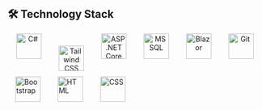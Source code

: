 ## 🛠️ Technology Stack

<p align="center">

  <img src="https://cdn.jsdelivr.net/gh/devicons/devicon/icons/csharp/csharp-original.svg" alt="C#" width="50" height="50" style="margin: 0 15px;" />

  <img src="https://upload.wikimedia.org/wikipedia/commons/d/d5/Tailwind_CSS_Logo.svg" alt="Tailwind CSS" style="width:50px; height:50px; margin: 0 15px; vertical-align: middle; transform: translateY(3px);" />
  <img src="https://upload.wikimedia.org/wikipedia/commons/e/ee/.NET_Core_Logo.svg" alt="ASP.NET Core" width="50" height="50" style="margin: 0 15px;" />
    <img src="https://cdn.jsdelivr.net/gh/devicons/devicon/icons/microsoftsqlserver/microsoftsqlserver-plain.svg" alt="MSSQL" width="50" height="50" style="margin: 0 15px;" />
  <img src="https://cdn.jsdelivr.net/gh/devicons/devicon/icons/blazor/blazor-original.svg" alt="Blazor" width="50" height="50" style="margin: 0 15px;" />
  <img src="https://cdn.jsdelivr.net/gh/devicons/devicon/icons/git/git-original.svg" alt="Git" width="50" height="50" style="margin: 0 15px;" />

  <img src="https://cdn.jsdelivr.net/gh/devicons/devicon/icons/bootstrap/bootstrap-original.svg" alt="Bootstrap" width="50" height="50" 
  style="margin: 0 15px;" />
  <img src="https://cdn.jsdelivr.net/gh/devicons/devicon/icons/html5/html5-original.svg" 
     alt="HTML" width="50" height="50" style="margin: 0 15px;" />
<img src="https://cdn.jsdelivr.net/gh/devicons/devicon/icons/css3/css3-original.svg" 
     alt="CSS" width="50" height="50" style="margin: 0 15px;" />
  </p>

